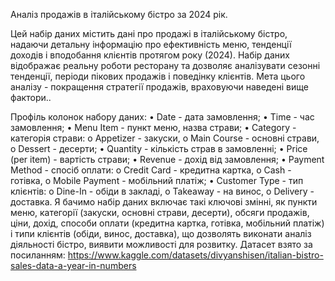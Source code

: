 Аналіз продажів в італійському бістро за 2024 рік.

Цей набір даних містить дані про продажі в італійському бістро, надаючи детальну інформацію про ефективність меню, тенденції доходів і вподобання клієнтів протягом року (2024). Набір даних відображає реальну роботи ресторану та дозволяє аналізувати сезонні тенденції, періоди пікових продажів і поведінку клієнтів. Мета цього аналізу - покращення стратегії продажів, враховуючи наведені вище фактори..

Профіль колонок набору даних:
•	Date - дата замовлення;
•	Time - час замовлення;
•	Menu Item - пункт меню, назва страви;
•	Category - категорія страви:
  o	Appetizer - закуски,
  o	Main Course - основні страви,
  o	Dessert - десерти;
•	Quantity - кількість страв в замовленні;
•	Price (per item) - вартість страви;
•	Revenue - дохід від замовлення;
•	Payment Method - спосіб оплати:
  o	Credit Card - кредитна картка,
  o	Cash - готівка,
  o	Mobile Payment - мобільний платіж;
•	Customer Type - тип клієнтів:
  o	Dine-In - обіди в закладі,
  o	Takeaway - на винос,
  o	Delivery - доставка.
Я бачимо набір даних включає такі ключові змінні, як пункти меню, категорії (закуски, основні страви, десерти), обсяги продажів, ціни, дохід, способи оплати (кредитна картка, готівка, мобільний платіж) і типи клієнтів (обіди, винос, доставка), що дозволять виконати аналіз діяльності бістро, виявити можливості для розвитку.
Датасет взято за посиланням: https://www.kaggle.com/datasets/divyanshisen/italian-bistro-sales-data-a-year-in-numbers

